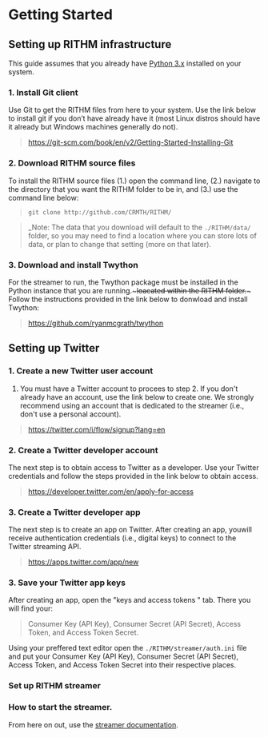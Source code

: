 # Getting Started

## Setting up RITHM infrastructure
This guide assumes that you already have [Python 3.x](https://www.python.org/downloads/) installed on your system.

### 1. Install Git client 
Use Git to get the RITHM files from here to your system. Use the link below to install git if you don’t have already have it (most Linux distros should have it already but Windows machines generally do not).
> https://git-scm.com/book/en/v2/Getting-Started-Installing-Git

### 2. Download RITHM source files
To install the RITHM source files (1.) open the command line, (2.) navigate to the directory that you want the RITHM folder to be in, and (3.) use the command line below:
> `git clone http://github.com/CRMTH/RITHM/`

> _Note: The data that you download will default to the `./RITHM/data/` folder, so you may need to find a location where you can store lots of data, or plan to change that setting (more on that later).

### 3. Download and install Twython
For the streamer to run, the Twython package must be installed in the Python instance that you are running.~~~loacated within the RITHM folder.~~~ Follow the instructions provided in the link below to donwload and install Twython: 
> https://github.com/ryanmcgrath/twython


## Setting up Twitter

### 1. Create a new Twitter user account
1. You must have a Twitter account to procees to step 2. If you don't already have an account, use the link below to create one.  We strongly recommend using an account that is dedicated to the streamer (i.e., don't use a personal account).
>https://twitter.com/i/flow/signup?lang=en

### 2. Create a Twitter developer account
The next step is to obtain access to Twitter as a developer. Use your Twitter credentials and follow the steps provided in the link below to obtain access.
>https://developer.twitter.com/en/apply-for-access

### 3. Create a Twitter developer app
The next step is to create an app on Twitter. After creating an app, youwill receive authentication credentials (i.e., digital keys) to connect to the Twitter streaming API.
>https://apps.twitter.com/app/new

### 3. Save your Twitter app keys 
After creating an app, open the "keys and access tokens " tab. 
There you will find your:
> Consumer Key (API Key), Consumer Secret (API Secret), Access Token, and Access Token Secret.

Using your preffered text editor open the `./RITHM/streamer/auth.ini` file and put your Consumer Key (API Key),
Consumer Secret (API Secret), Access Token, and Access Token Secret into their respective places.




### Set up RITHM streamer 

### How to start the streamer. 
From here on out, use the [streamer documentation](https://github.com/CRMTH/RITHM/tree/master/streamer).
